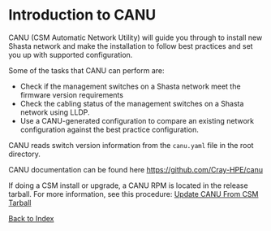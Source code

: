 # Introduction to CANU

CANU (CSM Automatic Network Utility) will guide you through to install new Shasta network and make the installation to follow best practices and set you up with supported configuration. 

Some of the tasks that CANU can perform are:
* Check if the management switches on a Shasta network meet the firmware version requirements
* Check the cabling status of the management switches on a Shasta network using LLDP. 
* Use a CANU-generated configuration to compare an existing network configuration against the best practice configuration.

CANU reads switch version information from the `canu.yaml` file in the root directory. 

CANU documentation can be found here https://github.com/Cray-HPE/canu

If doing a CSM install or upgrade, a CANU RPM is located in the release tarball. For more information, see this procedure: [Update CANU From CSM Tarball](../update_canu_from_csm_tarball.md)

[Back to Index](index.md)
